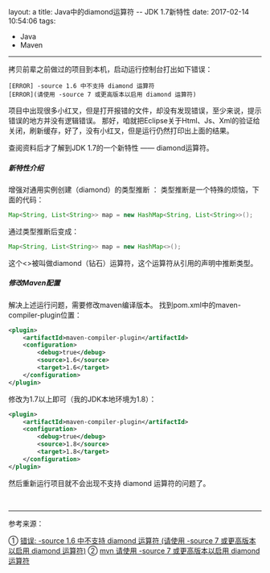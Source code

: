 layout: a
title: Java中的diamond运算符  --  JDK 1.7新特性
date: 2017-02-14 10:54:06
tags:
  - Java
  - Maven
---

拷贝前辈之前做过的项目到本机，启动运行控制台打出如下错误：

``` eclipse
[ERROR] -source 1.6 中不支持 diamond 运算符
[ERROR](请使用 -source 7 或更高版本以启用 diamond 运算符)
```

项目中出现很多小红叉，但是打开报错的文件，却没有发现错误，至少来说，提示错误的地方并没有逻辑错误。
那好，咱就把Eclipse关于Html、Js、Xml的验证给关闭，刷新缓存，好了，没有小红叉，但是运行仍然打印出上面的结果。

查阅资料后才了解到JDK 1.7的一个新特性  ——  diamond运算符。

<!-- more -->

##### 新特性介绍

增强对通用实例创建（diamond）的类型推断 ：
类型推断是一个特殊的烦恼，下面的代码： 

``` java
Map<String, List<String>> map = new HashMap<String, List<String>>(); 
```

通过类型推断后变成： 

``` java
Map<String, List<String>> map = new HashMap<>(); 
```

这个<>被叫做diamond（钻石）运算符，这个运算符从引用的声明中推断类型。

##### 修改Maven配置

解决上述运行问题，需要修改maven编译版本。
找到pom.xml中的maven-compiler-plugin位置：

``` xml
<plugin>
	<artifactId>maven-compiler-plugin</artifactId>
	<configuration>
		<debug>true</debug>
		<source>1.6</source>
		<target>1.6</target>
	</configuration>
</plugin>
```

修改为1.7以上即可（我的JDK本地环境为1.8）：

``` xml
<plugin>
	<artifactId>maven-compiler-plugin</artifactId>
	<configuration>
		<debug>true</debug>
		<source>1.8</source>
		<target>1.8</target>
	</configuration>
</plugin>
```

然后重新运行项目就不会出现不支持 diamond 运算符的问题了。


<br/>
<hr/>

参考来源：

① [错误: -source 1.6 中不支持 diamond 运算符 (请使用 -source 7 或更高版本以启用 diamond 运算符)]
② [mvn 请使用 -source 7 或更高版本以启用 diamond 运算符]



  [错误: -source 1.6 中不支持 diamond 运算符 (请使用 -source 7 或更高版本以启用 diamond 运算符)]: http://blog.csdn.net/aliaooooo/article/details/42536295
  [mvn 请使用 -source 7 或更高版本以启用 diamond 运算符]: http://blog.csdn.net/wind520/article/details/47341885
